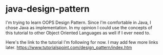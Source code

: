 # java-design-pattern

I'm trying to learn OOPS Design Pattern. Since I'm comfortable in Java, I chose Java as implementation. In my opinion I could
use the concepts of this tutorial to other Object Oriented Languages as well if I ever need to.

Here's the link to the tutorial I'm following for now. I may add few more links later.
https://www.tutorialspoint.com/design_pattern/index.htm
